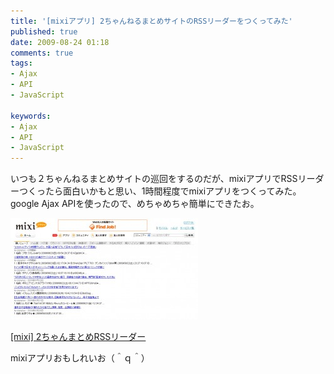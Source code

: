 ```yaml
---
title: '[mixiアプリ] 2ちゃんねるまとめサイトのRSSリーダーをつくってみた'
published: true
date: 2009-08-24 01:18
comments: true
tags:
- Ajax
- API
- JavaScript

keywords:
- Ajax
- API
- JavaScript
---
```

いつも２ちゃんねるまとめサイトの巡回をするのだが、mixiアプリでRSSリーダーつくったら面白いかもと思い、1時間程度でmixiアプリをつくってみた。
google Ajax APIを使ったので、めちゃめちゃ簡単にできたお。

<a href="http://platform001.mixi.jp/run_appli.pl?id=6869" target="_blank"><img src="/imgs/archives/2009/08/e5908de7a7b0e69caae8a8ade5ae9a-1-300x162.jpg" alt="" title="e5908de7a7b0e69caae8a8ade5ae9a-1" width="300" height="162" class="aligncenter size-medium wp-image-290" /></a>

[[mixi] 2ちゃんまとめRSSリーダー](http://platform001.mixi.jp/run_appli.pl?id=6869 "[mixi] 2ちゃんまとめRSSリーダー")

mixiアプリおもしれいお（＾ｑ＾）